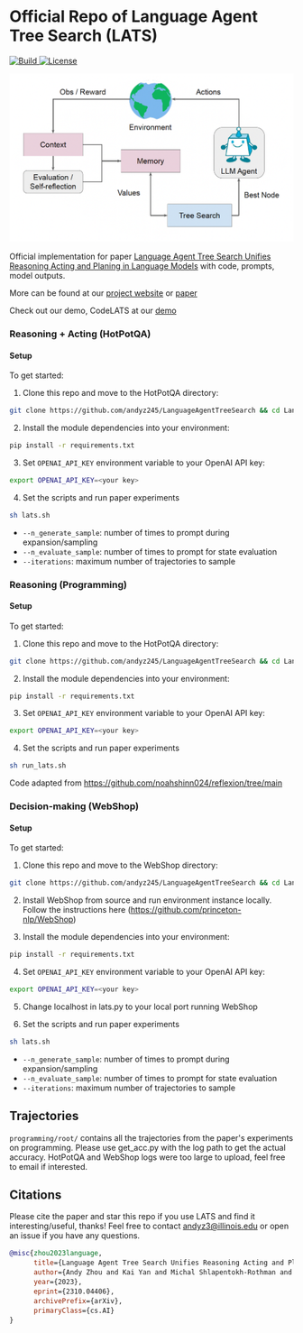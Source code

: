 # Official Repo of Language Agent Tree Search (LATS)

<p>
    <a href="https://www.python.org/">
        <img alt="Build" src="https://img.shields.io/badge/Python-3.7+-1f425f.svg?color=purple">
    </a>
    <a href="https://copyright.illinois.edu/">
        <img alt="License" src="https://img.shields.io/badge/License-MIT-blue">
    </a>
</p>

![teaser](pics/teaser.png)

Official implementation for paper [Language Agent Tree Search Unifies Reasoning Acting and Planing in Language Models]() with code, prompts, model outputs. 

More can be found at our [project website](https://andyz245.github.io/LanguageAgentTreeSearch/) or [paper](https://arxiv.org/abs/2310.04406)

Check out our demo, CodeLATS at our [demo](https://huggingface.co/spaces/AIatUIUC/CodeLATS/tree/main)


### Reasoning + Acting (HotPotQA)

#### Setup

To get started:

1. Clone this repo and move to the HotPotQA directory:
```bash
git clone https://github.com/andyz245/LanguageAgentTreeSearch && cd LanguageAgentTreeSearch/hotpot
```

2. Install the module dependencies into your environment:
```bash
pip install -r requirements.txt
```

3. Set `OPENAI_API_KEY` environment variable to your OpenAI API key:
```bash
export OPENAI_API_KEY=<your key>
```

4. Set the scripts and run paper experiments
```bash
sh lats.sh
```

- ``--n_generate_sample``: number of times to prompt during expansion/sampling
- ``--n_evaluate_sample``: number of times to prompt for state evaluation
- ``--iterations``: maximum number of trajectories to sample

### Reasoning (Programming)

#### Setup

To get started:

1. Clone this repo and move to the HotPotQA directory:
```bash
git clone https://github.com/andyz245/LanguageAgentTreeSearch && cd LanguageAgentTreeSearch/programming
```

2. Install the module dependencies into your environment:
```bash
pip install -r requirements.txt
```

3. Set `OPENAI_API_KEY` environment variable to your OpenAI API key:
```bash
export OPENAI_API_KEY=<your key>
```

4. Set the scripts and run paper experiments
```bash
sh run_lats.sh
```

Code adapted from https://github.com/noahshinn024/reflexion/tree/main

### Decision-making (WebShop)

#### Setup

To get started:

1. Clone this repo and move to the WebShop directory:
```bash
git clone https://github.com/andyz245/LanguageAgentTreeSearch && cd LanguageAgentTreeSearch/webshop
```

2. Install WebShop from source and run environment instance locally. Follow the instructions here (https://github.com/princeton-nlp/WebShop)

3. Install the module dependencies into your environment:
```bash
pip install -r requirements.txt
```

4. Set `OPENAI_API_KEY` environment variable to your OpenAI API key:
```bash
export OPENAI_API_KEY=<your key>
```

5. Change localhost in lats.py to your local port running WebShop

6. Set the scripts and run paper experiments
```bash
sh lats.sh
```

- ``--n_generate_sample``: number of times to prompt during expansion/sampling
- ``--n_evaluate_sample``: number of times to prompt for state evaluation
- ``--iterations``: maximum number of trajectories to sample

## Trajectories
``programming/root/`` contains all the trajectories from the paper's experiments on programming. Please use get_acc.py with the log path to get the actual accuracy. HotPotQA and WebShop logs were too large to upload, feel free to email if interested.

## Citations
Please cite the paper and star this repo if you use LATS and find it interesting/useful, thanks! Feel free to contact andyz3@illinois.edu or open an issue if you have any questions.

```bibtex
@misc{zhou2023language,
      title={Language Agent Tree Search Unifies Reasoning Acting and Planning in Language Models}, 
      author={Andy Zhou and Kai Yan and Michal Shlapentokh-Rothman and Haohan Wang and Yu-Xiong Wang},
      year={2023},
      eprint={2310.04406},
      archivePrefix={arXiv},
      primaryClass={cs.AI}
}

```
